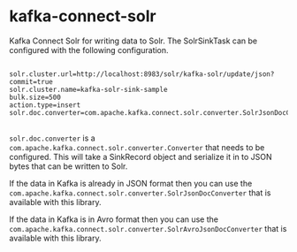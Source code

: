 # kafka-connect-solr

Kafka Connect Solr for writing data to Solr. The SolrSinkTask can be configured with the following configuration.

<pre>
<code>
solr.cluster.url=http://localhost:8983/solr/kafka-solr/update/json?commit=true
solr.cluster.name=kafka-solr-sink-sample
bulk.size=500
action.type=insert
solr.doc.converter=com.apache.kafka.connect.solr.converter.SolrJsonDocConverter
</code>
</pre>

`solr.doc.converter` is a `com.apache.kafka.connect.solr.converter.Converter` that needs to be configured. This will take a SinkRecord object and serialize it in to JSON bytes that can be written to Solr.

If the data in Kafka is already in JSON format then you can use the `com.apache.kafka.connect.solr.converter.SolrJsonDocConverter` that is available with this library.

If the data in Kafka is in Avro format then you can use the `com.apache.kafka.connect.solr.converter.SolrAvroJsonDocConverter` that is available with this library.

